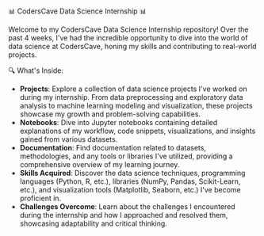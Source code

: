 📊 CodersCave Data Science Internship 📊

Welcome to my CodersCave Data Science Internship repository! Over the past 4 weeks, I've had the incredible opportunity to dive into the world of data science at CodersCave, honing my skills and contributing to real-world projects.

🔍 What's Inside:
- **Projects**: Explore a collection of data science projects I've worked on during my internship. From data preprocessing and exploratory data analysis to machine learning modeling and visualization, these projects showcase my growth and problem-solving capabilities.
- **Notebooks**: Dive into Jupyter notebooks containing detailed explanations of my workflow, code snippets, visualizations, and insights gained from various datasets.
- **Documentation**: Find documentation related to datasets, methodologies, and any tools or libraries I've utilized, providing a comprehensive overview of my learning journey.
- **Skills Acquired**: Discover the data science techniques, programming languages (Python, R, etc.), libraries (NumPy, Pandas, Scikit-Learn, etc.), and visualization tools (Matplotlib, Seaborn, etc.) I've become proficient in.
- **Challenges Overcome**: Learn about the challenges I encountered during the internship and how I approached and resolved them, showcasing adaptability and critical thinking.
